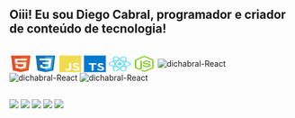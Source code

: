 ## Oiii! Eu sou Diego Cabral, programador e criador de conteúdo de tecnologia!


<div style="display: inline_block"><br>
  <img align="center" alt="diechabral-HTML" height="30" width="40" src="https://raw.githubusercontent.com/devicons/devicon/master/icons/html5/html5-original.svg">
  <img align="center" alt="diechabral-CSS" height="30" width="40" src="https://raw.githubusercontent.com/devicons/devicon/master/icons/css3/css3-original.svg">
  <img align="center" alt="diechabral-Js" height="30" width="40" src="https://raw.githubusercontent.com/devicons/devicon/master/icons/javascript/javascript-plain.svg">
  <img align="center" alt="dichabral-React" height="30" width="40" src="https://raw.githubusercontent.com/devicons/devicon/master/icons/typescript/typescript-original.svg">
  <img align="center" alt="dichabral-React" height="30" width="40" src="https://raw.githubusercontent.com/devicons/devicon/master/icons/react/react-original.svg">

  <img align="center" alt="dichabral-React" height="30" width="40" src="https://raw.githubusercontent.com/devicons/devicon/master/icons/nodejs/nodejs-original.svg">
	<img align="center" alt="dichabral-React" height="30" width="40" src="https://cdn.jsdelivr.net/gh/devicons/devicon/icons/graphql/graphql-plain.svg" />
	<img  align="center" alt="dichabral-React" height="30" width="40" src="https://cdn.jsdelivr.net/gh/devicons/devicon/icons/sass/sass-original.svg" />
	<img align="center" alt="dichabral-React" height="30" width="40" src="https://cdn.jsdelivr.net/gh/devicons/devicon/icons/tailwindcss/tailwindcss-plain.svg" />

</div>
  
  
  ##
 
<div> 
  <a href="https://www.youtube.com/channel/UCi43gm6YAtemcO0EBtardKA" target="_blank"><img src="https://img.shields.io/badge/YouTube-FF0000?style=for-the-badge&logo=youtube&logoColor=white" target="_blank"></a>
  <a href="https://www.instagram.com/diechabral/?hl=pt-br" target="_blank"><img src="https://img.shields.io/badge/-Instagram-%23E4405F?style=for-the-badge&logo=instagram&logoColor=white" target="_blank"></a>
 <a href="https://discord.gg/q7q96YNPcE" target="_blank"><img src="https://img.shields.io/badge/Discord-7289DA?style=for-the-badge&logo=discord&logoColor=white" target="_blank"></a> 
  <a href = "mailto:th3d1eg0master@gmail.com"><img src="https://img.shields.io/badge/-Gmail-%23333?style=for-the-badge&logo=gmail&logoColor=white" target="_blank"></a>
  <a href="https://www.linkedin.com/in/diego-cabral-18454b197/" target="_blank"><img src="https://img.shields.io/badge/-LinkedIn-%230077B5?style=for-the-badge&logo=linkedin&logoColor=white" target="_blank"></a> 
</div>
